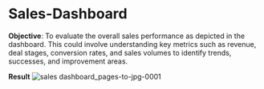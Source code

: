 # Sales-Dashboard

**Objective**: To evaluate the overall sales performance as depicted in the dashboard. This could involve understanding key metrics such as revenue, deal stages, conversion rates, and sales volumes to identify trends, successes, and improvement areas.

**Result**
![sales dashboard_pages-to-jpg-0001](https://github.com/user-attachments/assets/d975326a-dde1-44ae-b8bd-92b02357942c)
